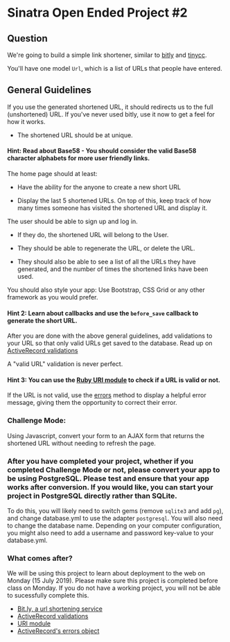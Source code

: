 # Sinatra Open Ended Project #2

## Question

We're going to build a simple link shortener, similar to [bitly][] and [tinycc][].

You'll have one model `Url`, which is a list of URLs that people have entered.

## General Guidelines

If you use the generated shortened URL, it should redirects us to the full (unshortened) URL.
If you've never used bitly, use it now to get a feel for how it works.

- The shortened URL should be at unique.

#### Hint: Read about Base58 - You should consider the valid Base58 character alphabets for more user friendly links.

The home page should at least:

- Have the ability for the anyone to create a new short URL

- Display the last 5 shortened URLs. On top of this, keep track of how many
times someone has visited the shortened URL and display it.

The user should be able to sign up and log in.

- If they do, the shortened URL will belong to the User.

- They should be able to regenerate the URL, or delete the URL.

- They should also be able to see a list of all the URLs they have generated, and the number of times the shortened links have been used.

You should also style your app: Use Bootstrap, CSS Grid or any other framework as you would prefer.

#### Hint 2: Learn about callbacks and use the `before_save` callback to generate the short URL.

After you are done with the above general guidelines, add validations to your URL so that only valid URLs get saved to the database. Read up on [ActiveRecord validations][]

A "valid URL" validation is never perfect. 

#### Hint 3: You can use the [Ruby URI module][URI module] to check if a URL is valid or not.

If the URL is not valid, use the [errors][] method to display a helpful error message, giving them the opportunity to correct their error.

### Challenge Mode:

Using Javascript, convert your form to an AJAX form that returns the shortened URL without needing to refresh the page.

### After you have completed your project, whether if you completed Challenge Mode or not, please convert your app to be using PostgreSQL. Please test and ensure that your app works after conversion. If you would like, you can start your project in PostgreSQL directly rather than SQLite.

To do this, you will likely need to switch gems (remove ```sqlite3``` and add ```pg```), and change database.yml to use the adapter ```postgresql```. You will also need to change the database name. Depending on your computer configuration, you might also need to add a username and password key-value to your database.yml.

### What comes after?

We will be using this project to learn about deployment to the web on Monday (15 July 2019). Please make sure this project is completed before class on Monday. If you do not have a working project, you will not be able to sucessfully complete this.

* [Bit.ly, a url shortening service][bitly]
* [ActiveRecord validations][]
* [URI module][]
* [ActiveRecord's errors object][errors]

[bitly]: http://bitly.com/
[tinycc]: http://tiny.cc/
[ActiveRecord validations]: http://guides.rubyonrails.org/active_record_validations.html.
[URI module]: http://www.ruby-doc.org/stdlib-2.6.3/libdoc/uri/rdoc/URI.html
[errors]: http://guides.rubyonrails.org/active_record_validations.html#validations-overview-errors
